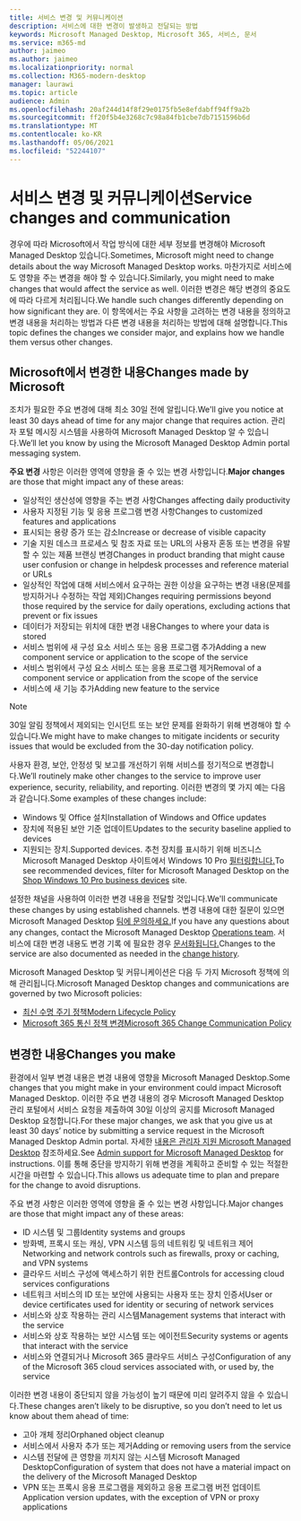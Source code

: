 ```yaml
---
title: 서비스 변경 및 커뮤니케이션
description: 서비스에 대한 변경이 발생하고 전달되는 방법
keywords: Microsoft Managed Desktop, Microsoft 365, 서비스, 문서
ms.service: m365-md
author: jaimeo
ms.author: jaimeo
ms.localizationpriority: normal
ms.collection: M365-modern-desktop
manager: laurawi
ms.topic: article
audience: Admin
ms.openlocfilehash: 20af244d14f8f29e0175fb5e8efdabff94ff9a2b
ms.sourcegitcommit: ff20f5b4e3268c7c98a84fb1cbe7db7151596b6d
ms.translationtype: MT
ms.contentlocale: ko-KR
ms.lasthandoff: 05/06/2021
ms.locfileid: "52244107"
---
```

# <a name="service-changes-and-communication"></a><span data-ttu-id="8e377-104">서비스 변경 및 커뮤니케이션</span><span class="sxs-lookup"><span data-stu-id="8e377-104">Service changes and communication</span></span>

<span data-ttu-id="8e377-105">경우에 따라 Microsoft에서 작업 방식에 대한 세부 정보를 변경해야 Microsoft Managed Desktop 있습니다.</span><span class="sxs-lookup"><span data-stu-id="8e377-105">Sometimes, Microsoft might need to change details about the way Microsoft Managed Desktop works.</span></span> <span data-ttu-id="8e377-106">마찬가지로 서비스에도 영향을 주는 변경을 해야 할 수 있습니다.</span><span class="sxs-lookup"><span data-stu-id="8e377-106">Similarly, you might need to make changes that would affect the service as well.</span></span> <span data-ttu-id="8e377-107">이러한 변경은 해당 변경의 중요도에 따라 다르게 처리됩니다.</span><span class="sxs-lookup"><span data-stu-id="8e377-107">We handle such changes differently depending on how significant they are.</span></span> <span data-ttu-id="8e377-108">이 항목에서는 주요 사항을 고려하는 변경 내용을 정의하고 변경 내용을 처리하는 방법과 다른 변경 내용을 처리하는 방법에 대해 설명합니다.</span><span class="sxs-lookup"><span data-stu-id="8e377-108">This topic defines the changes we consider major, and explains how we handle them versus other changes.</span></span>



## <a name="changes-made-by-microsoft"></a><span data-ttu-id="8e377-109">Microsoft에서 변경한 내용</span><span class="sxs-lookup"><span data-stu-id="8e377-109">Changes made by Microsoft</span></span>

<span data-ttu-id="8e377-110">조치가 필요한 주요 변경에 대해 최소 30일 전에 알립니다.</span><span class="sxs-lookup"><span data-stu-id="8e377-110">We'll give you notice at least 30 days ahead of time for any major change that requires action.</span></span> <span data-ttu-id="8e377-111">관리자 포털 메시징 시스템을 사용하여 Microsoft Managed Desktop 알 수 있습니다.</span><span class="sxs-lookup"><span data-stu-id="8e377-111">We’ll let you know by using the Microsoft Managed Desktop Admin portal messaging system.</span></span>

<span data-ttu-id="8e377-112">**주요 변경** 사항은 이러한 영역에 영향을 줄 수 있는 변경 사항입니다.</span><span class="sxs-lookup"><span data-stu-id="8e377-112">**Major changes** are those that might impact any of these areas:</span></span>
- <span data-ttu-id="8e377-113">일상적인 생산성에 영향을 주는 변경 사항</span><span class="sxs-lookup"><span data-stu-id="8e377-113">Changes affecting daily productivity</span></span>
- <span data-ttu-id="8e377-114">사용자 지정된 기능 및 응용 프로그램 변경 사항</span><span class="sxs-lookup"><span data-stu-id="8e377-114">Changes to customized features and applications</span></span>
- <span data-ttu-id="8e377-115">표시되는 용량 증가 또는 감소</span><span class="sxs-lookup"><span data-stu-id="8e377-115">Increase or decrease of visible capacity</span></span>
- <span data-ttu-id="8e377-116">기술 지원 데스크 프로세스 및 참조 자료 또는 URL의 사용자 혼동 또는 변경을 유발할 수 있는 제품 브랜싱 변경</span><span class="sxs-lookup"><span data-stu-id="8e377-116">Changes in product branding that might cause user confusion or change in helpdesk processes and reference material or URLs</span></span>
- <span data-ttu-id="8e377-117">일상적인 작업에 대해 서비스에서 요구하는 권한 이상을 요구하는 변경 내용(문제를 방지하거나 수정하는 작업 제외)</span><span class="sxs-lookup"><span data-stu-id="8e377-117">Changes requiring permissions beyond those required by the service for daily operations, excluding actions that prevent or fix issues</span></span>
- <span data-ttu-id="8e377-118">데이터가 저장되는 위치에 대한 변경 내용</span><span class="sxs-lookup"><span data-stu-id="8e377-118">Changes to where your data is stored</span></span>
- <span data-ttu-id="8e377-119">서비스 범위에 새 구성 요소 서비스 또는 응용 프로그램 추가</span><span class="sxs-lookup"><span data-stu-id="8e377-119">Adding a new component service or application to the scope of the service</span></span>
- <span data-ttu-id="8e377-120">서비스 범위에서 구성 요소 서비스 또는 응용 프로그램 제거</span><span class="sxs-lookup"><span data-stu-id="8e377-120">Removal of a component service or application from the scope of the service</span></span>
- <span data-ttu-id="8e377-121">서비스에 새 기능 추가</span><span class="sxs-lookup"><span data-stu-id="8e377-121">Adding new feature to the service</span></span>

> [!NOTE]
> <span data-ttu-id="8e377-122">30일 알림 정책에서 제외되는 인시던트 또는 보안 문제를 완화하기 위해 변경해야 할 수 있습니다.</span><span class="sxs-lookup"><span data-stu-id="8e377-122">We might have to make changes to mitigate incidents or security issues that would be excluded from the 30-day notification policy.</span></span>

<span data-ttu-id="8e377-123">사용자 환경, 보안, 안정성 및 보고를 개선하기 위해 서비스를 정기적으로 변경합니다.</span><span class="sxs-lookup"><span data-stu-id="8e377-123">We’ll routinely make other changes to the service to improve user experience, security, reliability, and reporting.</span></span> <span data-ttu-id="8e377-124">이러한 변경의 몇 가지 예는 다음과 같습니다.</span><span class="sxs-lookup"><span data-stu-id="8e377-124">Some examples of these changes include:</span></span>

- <span data-ttu-id="8e377-125">Windows 및 Office 설치</span><span class="sxs-lookup"><span data-stu-id="8e377-125">Installation of Windows and Office updates</span></span>
- <span data-ttu-id="8e377-126">장치에 적용된 보안 기준 업데이트</span><span class="sxs-lookup"><span data-stu-id="8e377-126">Updates to the security baseline applied to devices</span></span>
- <span data-ttu-id="8e377-127">지원되는 장치.</span><span class="sxs-lookup"><span data-stu-id="8e377-127">Supported devices.</span></span> <span data-ttu-id="8e377-128">추천 장치를 표시하기 위해 비즈니스 Microsoft Managed Desktop 사이트에서 Windows 10 Pro [필터링합니다.](https://www.microsoft.com/windowsforbusiness/view-all-devices)</span><span class="sxs-lookup"><span data-stu-id="8e377-128">To see recommended devices, filter for Microsoft Managed Desktop on the [Shop Windows 10 Pro business devices](https://www.microsoft.com/windowsforbusiness/view-all-devices) site.</span></span>

<span data-ttu-id="8e377-129">설정한 채널을 사용하여 이러한 변경 내용을 전달할 것입니다.</span><span class="sxs-lookup"><span data-stu-id="8e377-129">We'll communicate these changes by using established channels.</span></span> <span data-ttu-id="8e377-130">변경 내용에 대한 질문이 있으면 Microsoft Managed Desktop [팀에 문의하세요.](../working-with-managed-desktop/admin-support.md)</span><span class="sxs-lookup"><span data-stu-id="8e377-130">If you have any questions about any changes, contact the Microsoft Managed Desktop [Operations team](../working-with-managed-desktop/admin-support.md).</span></span> <span data-ttu-id="8e377-131">서비스에 대한 변경 내용도 변경 기록 에 필요한 경우 [문서화됩니다.](../change-history-managed-desktop.md)</span><span class="sxs-lookup"><span data-stu-id="8e377-131">Changes to the service are also documented as needed in the [change history](../change-history-managed-desktop.md).</span></span>

<span data-ttu-id="8e377-132">Microsoft Managed Desktop 및 커뮤니케이션은 다음 두 가지 Microsoft 정책에 의해 관리됩니다.</span><span class="sxs-lookup"><span data-stu-id="8e377-132">Microsoft Managed Desktop changes and communications are governed by two Microsoft policies:</span></span>
- [<span data-ttu-id="8e377-133">최신 수명 주기 정책</span><span class="sxs-lookup"><span data-stu-id="8e377-133">Modern Lifecycle Policy</span></span>](https://support.microsoft.com/help/30881/modern-lifecycle-policy)
- [<span data-ttu-id="8e377-134">Microsoft 365 통신 정책 변경</span><span class="sxs-lookup"><span data-stu-id="8e377-134">Microsoft 365 Change Communication Policy</span></span>](/office365/admin/manage/message-center)

## <a name="changes-you-make"></a><span data-ttu-id="8e377-135">변경한 내용</span><span class="sxs-lookup"><span data-stu-id="8e377-135">Changes you make</span></span>

<span data-ttu-id="8e377-136">환경에서 일부 변경 내용은 변경 내용에 영향을 Microsoft Managed Desktop.</span><span class="sxs-lookup"><span data-stu-id="8e377-136">Some changes that you might make in your environment could impact Microsoft Managed Desktop.</span></span> <span data-ttu-id="8e377-137">이러한 주요 변경 내용의 경우 Microsoft Managed Desktop 관리 포털에서 서비스 요청을 제출하여 30일 이상의 공지를 Microsoft Managed Desktop 요청합니다.</span><span class="sxs-lookup"><span data-stu-id="8e377-137">For these major changes, we ask that you give us at least 30 days’ notice by submitting a service request in the Microsoft Managed Desktop Admin portal.</span></span> <span data-ttu-id="8e377-138">자세한 [내용은 관리자 지원 Microsoft Managed Desktop](../working-with-managed-desktop/admin-support.md) 참조하세요.</span><span class="sxs-lookup"><span data-stu-id="8e377-138">See [Admin support for Microsoft Managed Desktop](../working-with-managed-desktop/admin-support.md) for instructions.</span></span> <span data-ttu-id="8e377-139">이를 통해 중단을 방지하기 위해 변경을 계획하고 준비할 수 있는 적절한 시간을 마련할 수 있습니다.</span><span class="sxs-lookup"><span data-stu-id="8e377-139">This allows us adequate time to plan and prepare for the change to avoid disruptions.</span></span>

<span data-ttu-id="8e377-140">주요 변경 사항은 이러한 영역에 영향을 줄 수 있는 변경 사항입니다.</span><span class="sxs-lookup"><span data-stu-id="8e377-140">Major changes are those that might impact any of these areas:</span></span>

- <span data-ttu-id="8e377-141">ID 시스템 및 그룹</span><span class="sxs-lookup"><span data-stu-id="8e377-141">Identity systems and groups</span></span>
- <span data-ttu-id="8e377-142">방화벽, 프록시 또는 캐싱, VPN 시스템 등의 네트워킹 및 네트워크 제어</span><span class="sxs-lookup"><span data-stu-id="8e377-142">Networking and network controls such as firewalls, proxy or caching, and VPN systems</span></span>
- <span data-ttu-id="8e377-143">클라우드 서비스 구성에 액세스하기 위한 컨트롤</span><span class="sxs-lookup"><span data-stu-id="8e377-143">Controls for accessing cloud services configurations</span></span>
- <span data-ttu-id="8e377-144">네트워크 서비스의 ID 또는 보안에 사용되는 사용자 또는 장치 인증서</span><span class="sxs-lookup"><span data-stu-id="8e377-144">User or device certificates used for identity or securing of network services</span></span>
- <span data-ttu-id="8e377-145">서비스와 상호 작용하는 관리 시스템</span><span class="sxs-lookup"><span data-stu-id="8e377-145">Management systems that interact with the service</span></span>
- <span data-ttu-id="8e377-146">서비스와 상호 작용하는 보안 시스템 또는 에이전트</span><span class="sxs-lookup"><span data-stu-id="8e377-146">Security systems or agents that interact with the service</span></span>
- <span data-ttu-id="8e377-147">서비스와 연결되거나 Microsoft 365 클라우드 서비스 구성</span><span class="sxs-lookup"><span data-stu-id="8e377-147">Configuration of any of the Microsoft 365 cloud services associated with, or used by, the service</span></span>

<span data-ttu-id="8e377-148">이러한 변경 내용이 중단되지 않을 가능성이 높기 때문에 미리 알려주지 않을 수 있습니다.</span><span class="sxs-lookup"><span data-stu-id="8e377-148">These changes aren’t likely to be disruptive, so you don’t need to let us know about them ahead of time:</span></span>

- <span data-ttu-id="8e377-149">고아 개체 정리</span><span class="sxs-lookup"><span data-stu-id="8e377-149">Orphaned object cleanup</span></span>
- <span data-ttu-id="8e377-150">서비스에서 사용자 추가 또는 제거</span><span class="sxs-lookup"><span data-stu-id="8e377-150">Adding or removing users from the service</span></span>
- <span data-ttu-id="8e377-151">시스템 전달에 큰 영향을 끼치지 않는 시스템 Microsoft Managed Desktop</span><span class="sxs-lookup"><span data-stu-id="8e377-151">Configuration of system that does not have a material impact on the delivery of the Microsoft Managed Desktop</span></span>
- <span data-ttu-id="8e377-152">VPN 또는 프록시 응용 프로그램을 제외하고 응용 프로그램 버전 업데이트</span><span class="sxs-lookup"><span data-stu-id="8e377-152">Application version updates, with the exception of VPN or proxy applications</span></span>